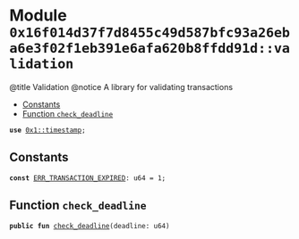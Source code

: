 
<a id="0x16f014d37f7d8455c49d587bfc93a26eba6e3f02f1eb391e6afa620b8ffdd91d_validation"></a>

# Module `0x16f014d37f7d8455c49d587bfc93a26eba6e3f02f1eb391e6afa620b8ffdd91d::validation`

@title Validation
@notice A library for validating transactions


-  [Constants](#@Constants_0)
-  [Function `check_deadline`](#0x16f014d37f7d8455c49d587bfc93a26eba6e3f02f1eb391e6afa620b8ffdd91d_validation_check_deadline)


<pre><code><b>use</b> <a href="">0x1::timestamp</a>;
</code></pre>



<a id="@Constants_0"></a>

## Constants


<a id="0x16f014d37f7d8455c49d587bfc93a26eba6e3f02f1eb391e6afa620b8ffdd91d_validation_ERR_TRANSACTION_EXPIRED"></a>



<pre><code><b>const</b> <a href="validation.md#0x16f014d37f7d8455c49d587bfc93a26eba6e3f02f1eb391e6afa620b8ffdd91d_validation_ERR_TRANSACTION_EXPIRED">ERR_TRANSACTION_EXPIRED</a>: u64 = 1;
</code></pre>



<a id="0x16f014d37f7d8455c49d587bfc93a26eba6e3f02f1eb391e6afa620b8ffdd91d_validation_check_deadline"></a>

## Function `check_deadline`



<pre><code><b>public</b> <b>fun</b> <a href="validation.md#0x16f014d37f7d8455c49d587bfc93a26eba6e3f02f1eb391e6afa620b8ffdd91d_validation_check_deadline">check_deadline</a>(deadline: u64)
</code></pre>
